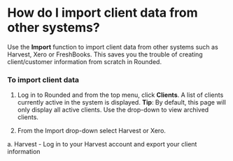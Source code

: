 # How do I import client data from other systems?

Use the **Import** function to import client data from other systems such as Harvest, Xero or FreshBooks. This saves you the trouble of creating client/customer information from scratch in Rounded.


### To import client data

1. Log in to Rounded and from the top menu, click **Clients**.
A list of clients currently active in the system is displayed.
**Tip**: By default, this page will only display all active clients. Use the drop-down to view archived clients.

2. From the Import drop-down select Harvest or Xero. 

 a. Harvest - Log in to your Harvest account and export your client information 